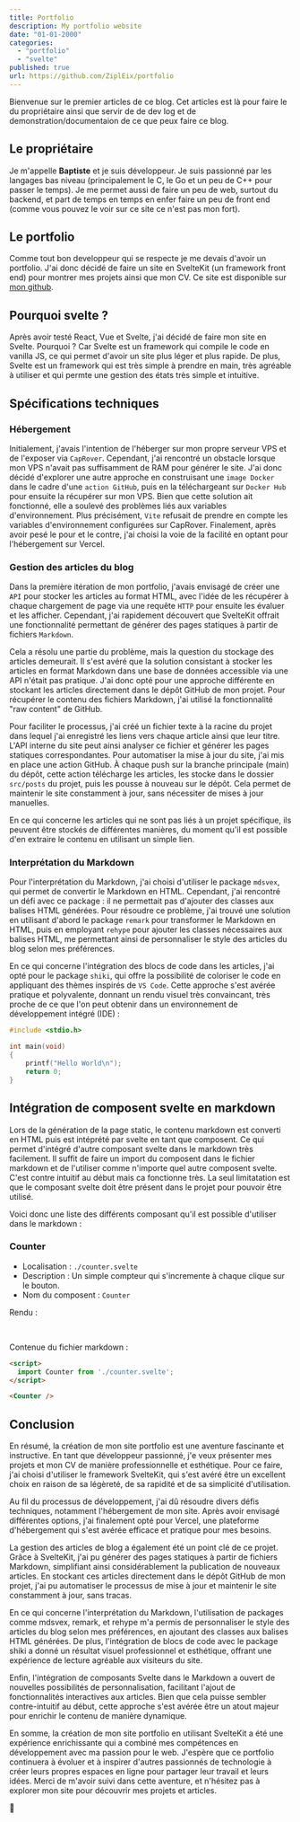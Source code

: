 ```yaml
---
title: Portfolio
description: My portfolio website
date: "01-01-2000"
categories:
  - "portfolio"
  - "svelte"
published: true
url: https://github.com/ZiplEix/portfolio
---
```


<script>
  import Counter from './counter.svelte';
</script>

Bienvenue sur le premier articles de ce blog. Cet articles est là pour faire le du propriétaire ainsi que servir de de dev log et de demonstration/documentaion de ce que peux faire ce blog.

## Le propriétaire

Je m'appelle **Baptiste** et je suis développeur. Je suis passionné par les langages bas niveau (principalement le C, le Go et un peu de C++ pour passer le temps). Je me permet aussi de faire un peu de web, surtout du backend, et part de temps en temps en enfer faire un peu de front end (comme vous pouvez le voir sur ce site ce n'est pas mon fort).

## Le portfolio

Comme tout bon developpeur qui se respecte je me devais d'avoir un portfolio. J'ai donc décidé de faire un site en SvelteKit (un framework front end) pour montrer mes projets ainsi que mon CV. Ce site est disponible sur [mon github](https://github.com/ZiplEix/portfolio).

## Pourquoi svelte ?

Après avoir testé React, Vue et Svelte, j'ai décidé de faire mon site en Svelte. Pourquoi ? Car Svelte est un framework qui compile le code en vanilla JS, ce qui permet d'avoir un site plus léger et plus rapide. De plus, Svelte est un framework qui est très simple à prendre en main,  très agréable à utiliser et qui permte une gestion des états très simple et intuitive.

## Spécifications techniques

### Hébergement

Initialement, j'avais l'intention de l'héberger sur mon propre serveur VPS et de l'exposer via `CapRover`. Cependant, j'ai rencontré un obstacle lorsque mon VPS n'avait pas suffisamment de RAM pour générer le site. J'ai donc décidé d'explorer une autre approche en construisant une `image Docker` dans le cadre d'une `action GitHub`, puis en la téléchargeant sur `Docker Hub` pour ensuite la récupérer sur mon VPS. Bien que cette solution ait fonctionné, elle a soulevé des problèmes liés aux variables d'environnement. Plus précisément, `Vite` refusait de prendre en compte les variables d'environnement configurées sur CapRover. Finalement, après avoir pesé le pour et le contre, j'ai choisi la voie de la facilité en optant pour l'hébergement sur Vercel.

### Gestion des articles du blog

Dans la première itération de mon portfolio, j'avais envisagé de créer une `API` pour stocker les articles au format HTML, avec l'idée de les récupérer à chaque chargement de page via une requête `HTTP` pour ensuite les évaluer et les afficher. Cependant, j'ai rapidement découvert que SvelteKit offrait une fonctionnalité permettant de générer des pages statiques à partir de fichiers `Markdown`.

Cela a résolu une partie du problème, mais la question du stockage des articles demeurait. Il s'est avéré que la solution consistant à stocker les articles en format Markdown dans une base de données accessible via une API n'était pas pratique. J'ai donc opté pour une approche différente en stockant les articles directement dans le dépôt GitHub de mon projet. Pour récupérer le contenu des fichiers Markdown, j'ai utilisé la fonctionnalité "raw content" de GitHub.

Pour faciliter le processus, j'ai créé un fichier texte à la racine du projet dans lequel j'ai enregistré les liens vers chaque article ainsi que leur titre. L'API interne du site peut ainsi analyser ce fichier et générer les pages statiques correspondantes. Pour automatiser la mise à jour du site, j'ai mis en place une action GitHub. À chaque push sur la branche principale (main) du dépôt, cette action télécharge les articles, les stocke dans le dossier `src/posts` du projet, puis les pousse à nouveau sur le dépôt. Cela permet de maintenir le site constamment à jour, sans nécessiter de mises à jour manuelles.

En ce qui concerne les articles qui ne sont pas liés à un projet spécifique, ils peuvent être stockés de différentes manières, du moment qu'il est possible d'en extraire le contenu en utilisant un simple lien.

### Interprétation du Markdown

Pour l'interprétation du Markdown, j'ai choisi d'utiliser le package `mdsvex`, qui permet de convertir le Markdown en HTML. Cependant, j'ai rencontré un défi avec ce package : il ne permettait pas d'ajouter des classes aux balises HTML générées. Pour résoudre ce problème, j'ai trouvé une solution en utilisant d'abord le package `remark` pour transformer le Markdown en HTML, puis en employant `rehype` pour ajouter les classes nécessaires aux balises HTML, me permettant ainsi de personnaliser le style des articles du blog selon mes préférences.

En ce qui concerne l'intégration des blocs de code dans les articles, j'ai opté pour le package `shiki`, qui offre la possibilité de coloriser le code en appliquant des thèmes inspirés de `VS Code`. Cette approche s'est avérée pratique et polyvalente, donnant un rendu visuel très convaincant, très proche de ce que l'on peut obtenir dans un environnement de développement intégré (IDE) :
<br/>

```c
#include <stdio.h>

int main(void)
{
    printf("Hello World\n");
    return 0;
}
```

## Intégration de composent svelte en markdown

Lors de la génération de la page static, le contenu markdown est converti en HTML puis est intéprété par svelte en tant que composent. Ce qui permet d'intégré d'autre composant svelte dans le markdown très facilement. Il suffit de faire un import du composent dans le fichier markdown et de l'utiliser comme n'importe quel autre composent svelte. C'est contre intuitif au début mais ca fonctionne très. La seul limitatation est que le composant svelte doit être présent dans le projet pour pouvoir être utilisé.

Voici donc une liste des différents composant qu'il est possible d'utiliser dans le markdown :

### Counter

- Localisation : `./counter.svelte`
- Description : Un simple compteur qui s'incremente à chaque clique sur le bouton.
- Nom du composent : `Counter`

Rendu :

<br/>
<Counter />

Contenue du fichier markdown :

```md
<script>
  import Counter from './counter.svelte';
</script>

<Counter />
```

## Conclusion

En résumé, la création de mon site portfolio est une aventure fascinante et instructive. En tant que développeur passionné, j'e veux présenter mes projets et mon CV de manière professionnelle et esthétique. Pour ce faire, j'ai choisi d'utiliser le framework SvelteKit, qui s'est avéré être un excellent choix en raison de sa légèreté, de sa rapidité et de sa simplicité d'utilisation.

Au fil du processus de développement, j'ai dû résoudre divers défis techniques, notamment l'hébergement de mon site. Après avoir envisagé différentes options, j'ai finalement opté pour Vercel, une plateforme d'hébergement qui s'est avérée efficace et pratique pour mes besoins.

La gestion des articles de blog a également été un point clé de ce projet. Grâce à SvelteKit, j'ai pu générer des pages statiques à partir de fichiers Markdown, simplifiant ainsi considérablement la publication de nouveaux articles. En stockant ces articles directement dans le dépôt GitHub de mon projet, j'ai pu automatiser le processus de mise à jour et maintenir le site constamment à jour, sans tracas.

En ce qui concerne l'interprétation du Markdown, l'utilisation de packages comme mdsvex, remark, et rehype m'a permis de personnaliser le style des articles du blog selon mes préférences, en ajoutant des classes aux balises HTML générées. De plus, l'intégration de blocs de code avec le package shiki a donné un résultat visuel professionnel et esthétique, offrant une expérience de lecture agréable aux visiteurs du site.

Enfin, l'intégration de composants Svelte dans le Markdown a ouvert de nouvelles possibilités de personnalisation, facilitant l'ajout de fonctionnalités interactives aux articles. Bien que cela puisse sembler contre-intuitif au début, cette approche s'est avérée être un atout majeur pour enrichir le contenu de manière dynamique.

En somme, la création de mon site portfolio en utilisant SvelteKit a été une expérience enrichissante qui a combiné mes compétences en développement avec ma passion pour le web. J'espère que ce portfolio continuera à évoluer et à inspirer d'autres passionnés de technologie à créer leurs propres espaces en ligne pour partager leur travail et leurs idées. Merci de m'avoir suivi dans cette aventure, et n'hésitez pas à explorer mon site pour découvrir mes projets et articles.

👋
